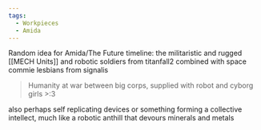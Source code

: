```yaml
---
tags:
  - Workpieces
  - Amida
---
```

Random idea for Amida/The Future timeline:
the militaristic and rugged [[MECH Units]] and robotic soldiers from titanfall2 combined with space commie lesbians from signalis

> Humanity at war between big corps, supplied with robot and cyborg girls >:3 


also perhaps self replicating devices or something forming a collective intellect, much like a robotic anthill that devours minerals and metals